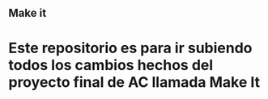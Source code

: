 ## Make it 

# Este repositorio es para ir subiendo todos los cambios hechos del proyecto final de AC llamada Make It
